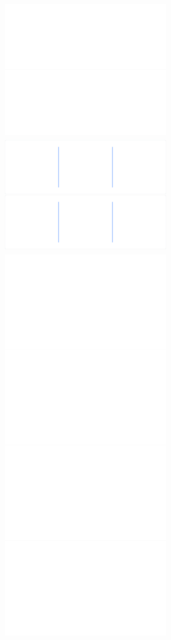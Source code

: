 <p align="center">
<img src="https://raw.githubusercontent.com/levvolkov/github-stats-svg/main/svg/traffic_stats.svg#gh-dark-mode-only"/>
<img src="https://raw.githubusercontent.com/levvolkov/github-stats-svg/main/svg/traffic_stats.svg#gh-light-mode-only"/>
</p>

<p align="center">
<img src="https://raw.githubusercontent.com/levvolkov/github-stats-svg/main/svg/streak_stats.svg#gh-dark-mode-only"/>
<img src="https://raw.githubusercontent.com/levvolkov/github-stats-svg/main/svg/streak_stats.svg#gh-light-mode-only"/>
</p>

<p align="center">
<img src="https://raw.githubusercontent.com/levvolkov/github-stats-svg/main/svg/github_stats.svg#gh-dark-mode-only"/>
<img src="https://raw.githubusercontent.com/levvolkov/github-stats-svg/main/svg/github_stats.svg#gh-light-mode-only"/>
<img src="https://raw.githubusercontent.com/levvolkov/github-stats-svg/main/svg/language_stats.svg#gh-dark-mode-only"/>
<img src="https://raw.githubusercontent.com/levvolkov/github-stats-svg/main/svg/language_stats.svg#gh-light-mode-only"/>
</p>

